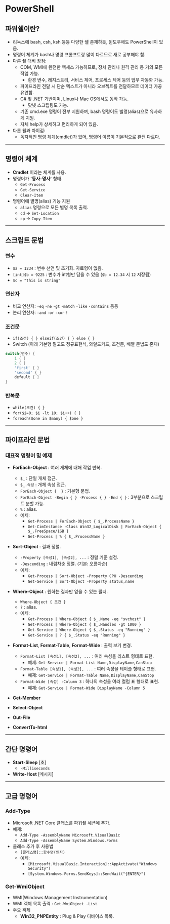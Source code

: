 # PowerShell

## 파워쉘이란?
- 리눅스에 bash, csh, ksh 등등 다양한 쉘 존재하듯, 윈도우에도 PowerShell이 있음.
- 명령어 체계가 bash나 명령 프롬프트랑 많이 다르므로 새로 공부해야 함.
- 다른 쉘 대비 장점:
  - COM, WMI에 완전한 액세스 가능하므로, 장치 관리나 원격 관리 등 거의 모든 작업 가능.
    - 환경 변수, 레지스트리, 서비스 제어, 프로세스 제어 등의 업무 자동화 가능.
  - 파이프라인 전달 시 단순 텍스트가 아니라 오브젝트를 전달하므로 데이터 가공 유연함.
  - C# 및 .NET 기반이며, Linux나 Mac OS에서도 동작 가능.
    - 닷넷 스크립팅도 가능.
  - 기존 cmd.exe 명령어 전부 지원하며, bash 명령어도 별명(alias)으로 유사하게 지원.
  - 자체 help가 상세하고 편리하게 되어 있음.
- 다른 쉘과 차이점:
  - 독자적인 명령 체계(cmdlet)가 있어, 명령어 이름이 기본적으로 완전 다르다.

---

## 명령어 체계
- **Cmdlet** 이라는 체계를 사용.
- 명령어가 **'동사-명사'** 형태.
  - ```Get-Process```
  - ```Get-Service```
  - ```Clear-Item```
- 명령어에 별명(alias) 기능 지원
  - ```alias``` 명령으로 모든 별명 목록 출력.
  - ```cd``` -> ```Set-Location```
  - ```cp``` -> ```Copy-Item```

---

## 스크립트 문법
### 변수
- ```$a = 1234``` : 변수 선언 및 초기화. 자료형이 없음.
- ```[int]$b = 9225``` : 변수가 int형만 담을 수 있음 (```$b = 12.34``` 시 ```12``` 저장됨)
- ```$c = "this is string"```

### 연산자
- 비교 연산자: ```-eq``` ```-ne``` ```-gt``` ```-match``` ```-like``` ```-contains``` 등등
- 논리 연산자: ```-and``` ```-or``` ```-xor``` ```!```

### 조건문
- ```if(조건) { } elseif(조건) { } else { }```
- Switch (아래 기본형 말고도 정규표현식, 와일드카드, 조건문, 배열 문법도 존재)
```powershell
switch(변수) {
    1 { }
    2 { }
    'first' { }
    'second' { }
    default { }
}
```

### 반복문
- ```while(조건) { }```
- ```for($i=0; $i -lt 10; $i++) { }```
- ```foreach($one in $many) { $one }```

---

## 파이프라인 문법
### 대표적 명령어 및 예제
- **ForEach-Object** : 여러 개체에 대해 작업 반복.
  - ```$_``` : 단일 개체 접근.
  - ```$_.속성``` : 개체 속성 접근.
  - ```ForEach-Object {  }``` : 기본형 문법.
  - ```ForEach-Object -Begin { } -Process { } -End { }``` : 3부분으로 스크립트 분할 가능.
  - ```%``` : alias.
  - 예제:
    - ```Get-Process | ForEach-Object { $_.ProcessName }```
    - ```Get-CimInstance -Class Win32_LogicalDisk | ForEach-Object { $_.FreeSpace/1GB }```
    - ```Get-Process | % { $_.ProcessName }```

- **Sort-Object** : 결과 정렬.
  - ```-Property [속성1], [속성2], ...``` : 정렬 기준 설정.
  - ```-Descending``` : 내림차순 정렬. (기본: 오름차순)
  - 예제:
    - ```Get-Process | Sort-Object -Property CPU -Descending```
    - ```Get-Service | Sort-Object -Property status,name```

- **Where-Object** : 원하는 결과만 얻을 수 있는 필터.
  - ```Where-Object { 조건 }```
  - ```?``` : alias.
  - 예제:
    - ```Get-Process | Where-Object { $_.Name -eq "svchost" }```
    - ```Get-Process | Where-Object { $_.Handles -gt 1000 }```
    - ```Get-Service | Where-Object { $_.Status -eq "Running" }```
    - ```Get-Service | ? { $_.Status -eq "Running" }```

- **Format-List**, **Format-Table**, **Format-Wide** : 출력 보기 변경.
  - ```Format-List [속성1], [속성2], ...``` : 여러 속성을 리스트 형태로 표현.
    - 예제: ```Get-Service | Format-List Name,DisplayName,CanStop```
  - ```Format-Table [속성1], [속성2], ...``` : 여러 속성을 테이플 형태로 표현.
    - 예제: ```Get-Service | Format-Table Name,DisplayName,CanStop```
  - ```Format-Wide [속성] -Column 3``` : 하나의 속성을 여러 컬럼 표 형태로 표현.
    - 예제: ```Get-Service | Format-Wide DisplayName -Column 5```

- **Get-Member**
- **Select-Object**
- **Out-File**
- **ConvertTo-html**

---

## 간단 명령어
- **Start-Sleep** [초]
  - ```-Milliseconds```
- **Write-Host** [메시지]

---

## 고급 명령어
### Add-Type
- Microsoft .NET Core 클래스를 파워쉘 세션에 추가.
- 예제:
  - ```Add-Type -AssemblyName Microsoft.VisualBasic```
  - ```Add-Type -AssemblyName System.Windows.Forms```
- 클래스 추가 후 사용법
  - ```[클래스명]::함수명(인자)```
  - 예제:
    - ```[Microsoft.VisualBasic.Interaction]::AppActivate("Windows Security")```
    - ```[System.Windows.Forms.SendKeys]::SendWait("{ENTER}")```

### Get-WmiObject
- WMI(Windows Management Instrumentation)
- WMI 객체 목록 출력 : ```Get-WmiObject -List```
- 주요 객체
  - **Win32_PNPEntity** : Plug & Play 디바이스 목록.
